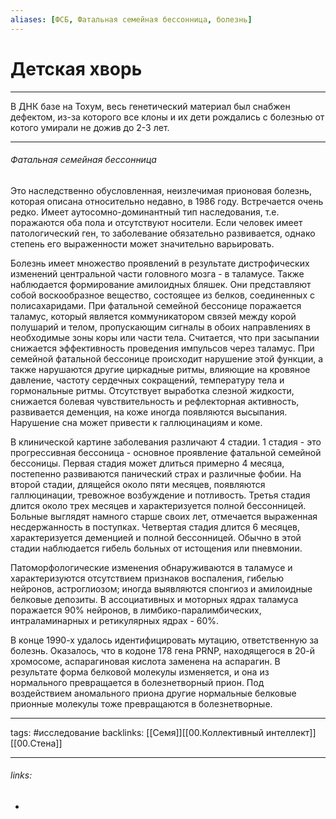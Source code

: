 ```yaml
---
aliases: [ФСБ, Фатальная семейная бессонница, болезнь]
---
```

# Детская хворь
---
В ДНК базе на Тохум, весь генетический материал был снабжен дефектом, из-за которого все клоны и их дети рождались с болезнью от котого умирали не дожив до 2-3 лет.

---
###### Фатальная семейная бессонница

Это наследственно обусловленная, неизлечимая прионовая болезнь, которая описана относительно недавно, в 1986 году. Встречается очень редко. Имеет аутосомно-доминантный тип наследования, т.е. поражаются оба пола и отсутствуют носители. Если человек имеет патологический ген, то заболевание обязательно развивается, однако степень его выраженности может значительно варьировать. 

Болезнь имеет множество проявлений в результате дистрофических изменений центральной части головного мозга - в таламусе. Также наблюдается формирование амилоидных бляшек. Они представляют собой воскообразное вещество, состоящее из белков, соединенных с полисахаридами. При фатальной семейной бессонице поражается таламус, который является коммуникатором связей между корой полушарий и телом, пропускающим сигналы в обоих направлениях в необходимые зоны коры или части тела. Считается, что при засыпании снижается эффективность проведения импульсов через таламус. При семейной фатальной бессонице происходит нарушение этой функции, а также нарушаются другие циркадные ритмы, влияющие на кровяное давление, частоту сердечных сокращений, температуру тела и гормональные ритмы. Отсутствует выработка слезной жидкости, снижается болевая чувствительность и рефлекторная активность, развивается деменция, на коже иногда появляются высыпания. Нарушение сна может привести к галлюцинациям и коме.  

В клинической картине заболевания различают 4 стадии. 1 стадия - это прогрессивная бессоница - основное проявление фатальной семейной бессоницы. Первая стадия может длиться примерно 4 месяца, постепенно развиваются панический страх и различные фобии. На второй стадии, длящейся около пяти месяцев, появляются галлюцинации, тревожное возбуждение и потливость. Третья стадия длится около трех месяцев и характеризуется полной бессонницей. Больные выглядят намного старше своих лет, отмечается выраженная несдержанность в поступках. Четвертая стадия длится 6 месяцев, характеризуется деменцией и полной бессонницей. Обычно в этой стадии наблюдается гибель больных от истощения или пневмонии.  

Патоморфологические изменения обнаруживаются в таламусе и характеризуются отсутствием признаков воспаления, гибелью нейронов, астроглиозом; иногда выявляются спонгиоз и амилоидные белковые депозиты. В ассоциативных и моторных ядрах таламуса поражается 90% нейронов, в лимбико-паралимбических, интраламинарных и ретикулярных ядрах - 60%.

В конце 1990-х удалось идентифицировать мутацию, ответственную за болезнь. Оказалось, что в кодоне 178 гена PRNP, находящегося в 20-й хромосоме, аспарагиновая кислота заменена на аспарагин. В результате форма белковой молекулы изменяется, и она из нормального превращается в болезнетворный прион. Под воздействием аномального приона другие нормальные белковые прионные молекулы тоже превращаются в болезнетворные.

---
tags: #исследование 
backlinks: [[Семя]][[00.Коллективный интеллект]][[00.Стена]]

---
###### links:
- 

